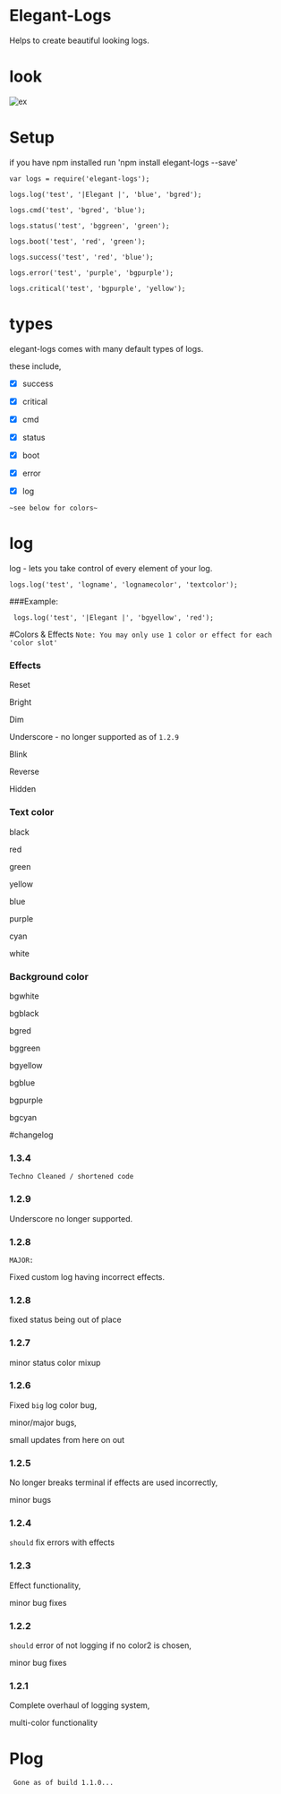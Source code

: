 # Elegant-Logs
Helps to create beautiful looking logs.

# look
![ex](https://are-you-sure-that.dev1nee.codes/images/69428.png)

# Setup
if you have npm installed run 'npm install elegant-logs --save'
```
var logs = require('elegant-logs');

logs.log('test', '|Elegant |', 'blue', 'bgred');

logs.cmd('test', 'bgred', 'blue');

logs.status('test', 'bggreen', 'green');

logs.boot('test', 'red', 'green');

logs.success('test', 'red', 'blue');

logs.error('test', 'purple', 'bgpurple');

logs.critical('test', 'bgpurple', 'yellow');

```

# types
elegant-logs comes with many default types of logs.

these include,

- [x] success 

- [x] critical 

- [x] cmd 

- [x] status  

- [x] boot 

- [x] error 

- [x] log 

```~see below for colors~```

# log
log - lets you take control of every element of your log.

``` logs.log('test', 'logname', 'lognamecolor', 'textcolor'); ```

###Example:

``` logs.log('test', '|Elegant |', 'bgyellow', 'red');``` 



#Colors & Effects
``` Note: You may only use 1 color or effect for each 'color slot' ```

### Effects
Reset

Bright 

Dim 

Underscore - no longer supported as of ```1.2.9```

Blink

Reverse 

Hidden



### Text color

black

red 

green 

yellow 

blue 

purple 

cyan 

white

### Background color


bgwhite 

bgblack 

bgred 

bggreen

bgyellow

bgblue

bgpurple

bgcyan 

#changelog

### 1.3.4
```Techno Cleaned / shortened code```

### 1.2.9
Underscore no longer supported.


### 1.2.8
```MAJOR:```

Fixed custom log having incorrect effects.

### 1.2.8
fixed status being out of place

### 1.2.7
minor status color mixup

### 1.2.6
Fixed ```big``` log color bug,

minor/major bugs,

small updates from here on out

### 1.2.5
No longer breaks terminal if effects are used incorrectly,

minor bugs

### 1.2.4
```should``` fix errors with effects

### 1.2.3
Effect functionality,

minor bug fixes

### 1.2.2
```should``` error of not logging if no color2 is chosen,

minor bug fixes

### 1.2.1
Complete overhaul of logging system,

multi-color functionality

# Plog
``` Gone as of build 1.1.0...```
